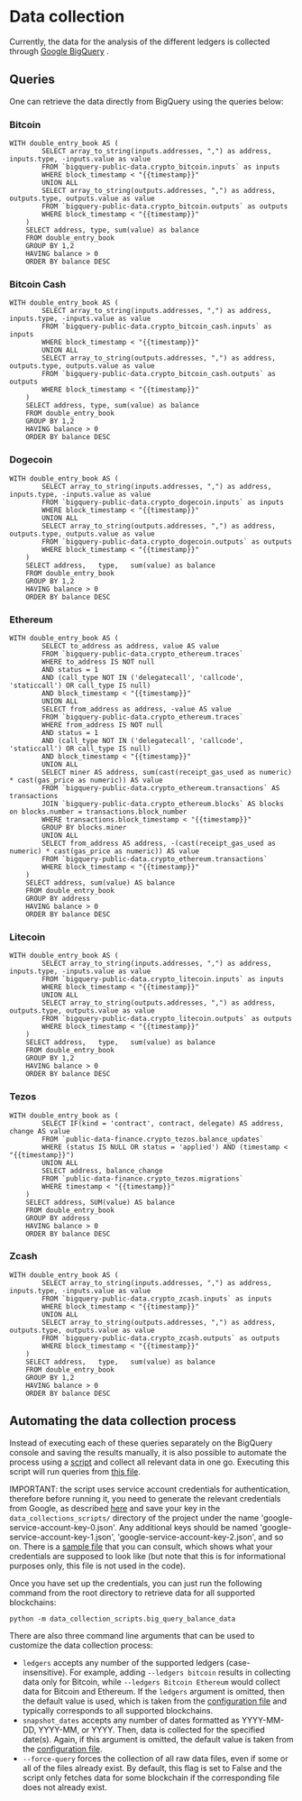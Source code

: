 # Data collection

Currently, the data for the analysis of the different ledgers is collected through 
[Google BigQuery](https://console.cloud.google.com/bigquery) .


## Queries

One can retrieve the data directly from BigQuery using the queries below:

### Bitcoin

```
WITH double_entry_book AS (
        SELECT array_to_string(inputs.addresses, ",") as address, inputs.type, -inputs.value as value
        FROM `bigquery-public-data.crypto_bitcoin.inputs` as inputs
        WHERE block_timestamp < "{{timestamp}}"
        UNION ALL
        SELECT array_to_string(outputs.addresses, ",") as address, outputs.type, outputs.value as value
        FROM `bigquery-public-data.crypto_bitcoin.outputs` as outputs
        WHERE block_timestamp < "{{timestamp}}"
    )
    SELECT address, type, sum(value) as balance
    FROM double_entry_book
    GROUP BY 1,2
    HAVING balance > 0
    ORDER BY balance DESC
```

### Bitcoin Cash

```
WITH double_entry_book AS (
        SELECT array_to_string(inputs.addresses, ",") as address, inputs.type, -inputs.value as value
        FROM `bigquery-public-data.crypto_bitcoin_cash.inputs` as inputs
        WHERE block_timestamp < "{{timestamp}}"
        UNION ALL
        SELECT array_to_string(outputs.addresses, ",") as address, outputs.type, outputs.value as value
        FROM `bigquery-public-data.crypto_bitcoin_cash.outputs` as outputs
        WHERE block_timestamp < "{{timestamp}}"
    )
    SELECT address, type, sum(value) as balance
    FROM double_entry_book
    GROUP BY 1,2
    HAVING balance > 0
    ORDER BY balance DESC
```

### Dogecoin

```
WITH double_entry_book AS (
        SELECT array_to_string(inputs.addresses, ",") as address, inputs.type, -inputs.value as value
        FROM `bigquery-public-data.crypto_dogecoin.inputs` as inputs
        WHERE block_timestamp < "{{timestamp}}"
        UNION ALL
        SELECT array_to_string(outputs.addresses, ",") as address, outputs.type, outputs.value as value
        FROM `bigquery-public-data.crypto_dogecoin.outputs` as outputs
        WHERE block_timestamp < "{{timestamp}}"
    )
    SELECT address,   type,   sum(value) as balance
    FROM double_entry_book
    GROUP BY 1,2
    HAVING balance > 0
    ORDER BY balance DESC
```

### Ethereum

```
WITH double_entry_book AS (
        SELECT to_address as address, value AS value
        FROM `bigquery-public-data.crypto_ethereum.traces`
        WHERE to_address IS NOT null
        AND status = 1
        AND (call_type NOT IN ('delegatecall', 'callcode', 'staticcall') OR call_type IS null)
        AND block_timestamp < "{{timestamp}}"
        UNION ALL
        SELECT from_address as address, -value AS value
        FROM `bigquery-public-data.crypto_ethereum.traces`
        WHERE from_address IS NOT null
        AND status = 1
        AND (call_type NOT IN ('delegatecall', 'callcode', 'staticcall') OR call_type IS null)
        AND block_timestamp < "{{timestamp}}"
        UNION ALL
        SELECT miner AS address, sum(cast(receipt_gas_used as numeric) * cast(gas_price as numeric)) AS value
        FROM `bigquery-public-data.crypto_ethereum.transactions` AS transactions
        JOIN `bigquery-public-data.crypto_ethereum.blocks` AS blocks on blocks.number = transactions.block_number
        WHERE transactions.block_timestamp < "{{timestamp}}"
        GROUP BY blocks.miner
        UNION ALL
        SELECT from_address AS address, -(cast(receipt_gas_used as numeric) * cast(gas_price as numeric)) AS value
        FROM `bigquery-public-data.crypto_ethereum.transactions`
        WHERE block_timestamp < "{{timestamp}}"
    )
    SELECT address, sum(value) AS balance
    FROM double_entry_book
    GROUP BY address
    HAVING balance > 0
    ORDER BY balance DESC
```

### Litecoin

```
WITH double_entry_book AS (
        SELECT array_to_string(inputs.addresses, ",") as address, inputs.type, -inputs.value as value
        FROM `bigquery-public-data.crypto_litecoin.inputs` as inputs
        WHERE block_timestamp < "{{timestamp}}"
        UNION ALL
        SELECT array_to_string(outputs.addresses, ",") as address, outputs.type, outputs.value as value
        FROM `bigquery-public-data.crypto_litecoin.outputs` as outputs
        WHERE block_timestamp < "{{timestamp}}"
    )
    SELECT address,   type,   sum(value) as balance
    FROM double_entry_book
    GROUP BY 1,2
    HAVING balance > 0
    ORDER BY balance DESC
```

### Tezos

```
WITH double_entry_book as (
        SELECT IF(kind = 'contract', contract, delegate) AS address, change AS value
        FROM `public-data-finance.crypto_tezos.balance_updates`
        WHERE (status IS NULL OR status = 'applied') AND (timestamp < "{{timestamp}}")
        UNION ALL
        SELECT address, balance_change
        FROM `public-data-finance.crypto_tezos.migrations`
        WHERE timestamp < "{{timestamp}}"
    )
    SELECT address, SUM(value) AS balance
    FROM double_entry_book
    GROUP BY address
    HAVING balance > 0
    ORDER BY balance DESC
```

### Zcash

```
WITH double_entry_book AS (
        SELECT array_to_string(inputs.addresses, ",") as address, inputs.type, -inputs.value as value
        FROM `bigquery-public-data.crypto_zcash.inputs` as inputs
        WHERE block_timestamp < "{{timestamp}}"
        UNION ALL
        SELECT array_to_string(outputs.addresses, ",") as address, outputs.type, outputs.value as value
        FROM `bigquery-public-data.crypto_zcash.outputs` as outputs
        WHERE block_timestamp < "{{timestamp}}"
    )
    SELECT address,   type,   sum(value) as balance
    FROM double_entry_book
    GROUP BY 1,2
    HAVING balance > 0
    ORDER BY balance DESC
```

## Automating the data collection process

Instead of executing each of these queries separately on the BigQuery console and saving the results manually, it is
also possible to automate the process using a
[script](https://github.com/Blockchain-Technology-Lab/tokenomics-decentralization/blob/main/data_collection_scripts/big_query_balance_data.py)
and collect all relevant data in one go. Executing this script will run queries
from [this file](https://github.com/Blockchain-Technology-Lab/tokenomics-decentralization/blob/main/data_collection_scripts/queries.yaml).

IMPORTANT: the script uses service account credentials for authentication, therefore before running it, you need to
generate the relevant credentials from Google, as described 
[here](https://developers.google.com/workspace/guides/create-credentials#service-account) and save your key in the
`data_collections_scripts/` directory of the project under the name 'google-service-account-key-0.json'. Any additional
keys should be named 'google-service-account-key-1.json', 'google-service-account-key-2.json', and so on.
There is a
[sample file](https://github.com/Blockchain-Technology-Lab/tokenomics-decentralization/blob/main/data_collection_scripts/google-service-account-key-SAMPLE.json) 
that you can consult, which shows what your credentials are supposed to look like (but note that this is for
informational purposes only, this file is not used in the code).

Once you have set up the credentials, you can just run the following command from the root
directory to retrieve data for all supported blockchains:

`python -m data_collection_scripts.big_query_balance_data`

There are also three command line arguments that can be used to customize the data collection process:

- `ledgers` accepts any number of the supported ledgers (case-insensitive). For example, adding `--ledgers bitcoin`
  results in collecting data only for Bitcoin, while `--ledgers Bitcoin Ethereum` would collect data for
  Bitcoin and Ethereum. If the `ledgers` argument is omitted, then the default value is used, which 
  is taken from the
  [configuration file](https://github.com/Blockchain-Technology-Lab/tokenomics-decentralization/blob/main/config.yaml)
  and typically corresponds to all supported blockchains.
- `snapshot_dates` accepts any number of dates formatted as YYYY-MM-DD, YYYY-MM, or YYYY. Then, data is collected for
  the specified date(s). Again, if this argument is omitted, the default value is taken from the 
  [configuration file](https://github.com/Blockchain-Technology-Lab/tokenomics-decentralization/blob/main/config.yaml).
- `--force-query` forces the collection of all raw data files, even if some or all of the files already
  exist. By default, this flag is set to False and the script only fetches data for some blockchain if the
  corresponding file does not already exist.
